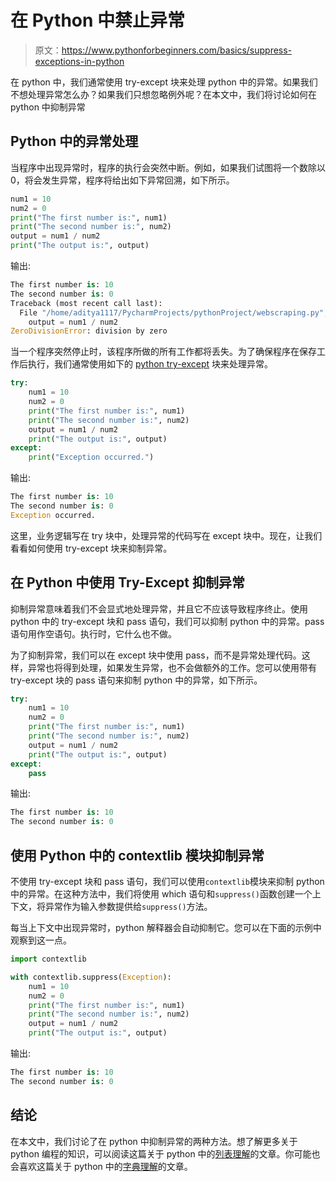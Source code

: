 # 在 Python 中禁止异常

> 原文：<https://www.pythonforbeginners.com/basics/suppress-exceptions-in-python>

在 python 中，我们通常使用 try-except 块来处理 python 中的异常。如果我们不想处理异常怎么办？如果我们只想忽略例外呢？在本文中，我们将讨论如何在 python 中抑制异常

## Python 中的异常处理

当程序中出现异常时，程序的执行会突然中断。例如，如果我们试图将一个数除以 0，将会发生异常，程序将给出如下异常回溯，如下所示。

```py
num1 = 10
num2 = 0
print("The first number is:", num1)
print("The second number is:", num2)
output = num1 / num2
print("The output is:", output)
```

输出:

```py
The first number is: 10
The second number is: 0
Traceback (most recent call last):
  File "/home/aditya1117/PycharmProjects/pythonProject/webscraping.py", line 5, in <module>
    output = num1 / num2
ZeroDivisionError: division by zero
```

当一个程序突然停止时，该程序所做的所有工作都将丢失。为了确保程序在保存工作后执行，我们通常使用如下的 [python try-except](https://www.pythonforbeginners.com/error-handling/python-try-and-except) 块来处理异常。

```py
try:
    num1 = 10
    num2 = 0
    print("The first number is:", num1)
    print("The second number is:", num2)
    output = num1 / num2
    print("The output is:", output)
except:
    print("Exception occurred.")
```

输出:

```py
The first number is: 10
The second number is: 0
Exception occurred.
```

这里，业务逻辑写在 try 块中，处理异常的代码写在 except 块中。现在，让我们看看如何使用 try-except 块来抑制异常。

## 在 Python 中使用 Try-Except 抑制异常

抑制异常意味着我们不会显式地处理异常，并且它不应该导致程序终止。使用 python 中的 try-except 块和 pass 语句，我们可以抑制 python 中的异常。pass 语句用作空语句。执行时，它什么也不做。

为了抑制异常，我们可以在 except 块中使用 pass，而不是异常处理代码。这样，异常也将得到处理，如果发生异常，也不会做额外的工作。您可以使用带有 try-except 块的 pass 语句来抑制 python 中的异常，如下所示。

```py
try:
    num1 = 10
    num2 = 0
    print("The first number is:", num1)
    print("The second number is:", num2)
    output = num1 / num2
    print("The output is:", output)
except:
    pass
```

输出:

```py
The first number is: 10
The second number is: 0
```

## 使用 Python 中的 contextlib 模块抑制异常

不使用 try-except 块和 pass 语句，我们可以使用`contextlib`模块来抑制 python 中的异常。在这种方法中，我们将使用 which 语句和`suppress()`函数创建一个上下文，将异常作为输入参数提供给`suppress()`方法。

每当上下文中出现异常时，python 解释器会自动抑制它。您可以在下面的示例中观察到这一点。

```py
import contextlib

with contextlib.suppress(Exception):
    num1 = 10
    num2 = 0
    print("The first number is:", num1)
    print("The second number is:", num2)
    output = num1 / num2
    print("The output is:", output)
```

输出:

```py
The first number is: 10
The second number is: 0
```

## 结论

在本文中，我们讨论了在 python 中抑制异常的两种方法。想了解更多关于 python 编程的知识，可以阅读这篇关于 python 中的[列表理解](https://www.pythonforbeginners.com/basics/list-comprehensions-in-python)的文章。你可能也会喜欢这篇关于 python 中的[字典理解](https://www.pythonforbeginners.com/dictionary/dictionary-comprehension-in-python)的文章。
